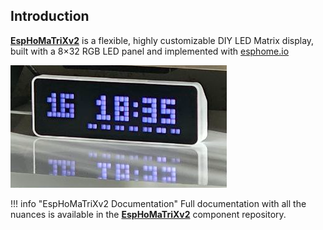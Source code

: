 ## Introduction

[**EspHoMaTriXv2**](https://github.com/lubeda/EspHoMaTriXv2) is a flexible, highly customizable DIY LED Matrix display, built with a 8×32 RGB LED panel and implemented with [esphome.io](https://esphome.io)

![Ulanzi TC001](./img/ulanzi-tc001.png)

!!! info "EspHoMaTriXv2 Documentation"
    Full documentation with all the nuances is available in the [**EspHoMaTriXv2**](https://github.com/lubeda/EspHoMaTriXv2) component repository.
